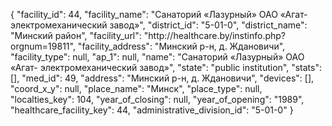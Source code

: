 {
    "facility_id": 44,
    "facility_name": "Санаторий «Лазурный» ОАО «Агат- электромеханический завод»",
    "district_id": "5-01-0",
    "district_name": "Минский район",
    "facility_url": "http:\/\/healthcare.by\/instinfo.php?orgnum=19811",
    "facility_address": "Минский р-н, д. Ждановичи",
    "facility_type": null,
    "ap_1": null,
    "name": "Санаторий «Лазурный» ОАО «Агат- электромеханический завод»",
    "state": "public institution",
    "stats": [],
    "med_id": 49,
    "address": "Минский р-н, д. Ждановичи",
    "devices": [],
    "coord_x_y": null,
    "place_name": "Минск",
    "place_type": null,
    "localties_key": 104,
    "year_of_closing": null,
    "year_of_opening": "1989",
    "healthcare_facility_key": 44,
    "administrative_division_id": "5-01-0"
}